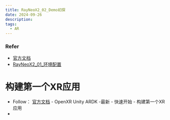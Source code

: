 ```yaml
---
title: RayNeoX2_02_Demo初探
date: 2024-09-26
description: 
tags:
  - AR
---
```

### Refer
- [官方文档](https://open.rayneo.cn/#/docs/x2?name=)
- [RayNeoX2_01_环境配置](https://huangkexinspace.github.io/posts/xr_rayneo/rayneox2_01_%E7%8E%AF%E5%A2%83%E9%85%8D%E7%BD%AE/)
	
# 构建第一个XR应用
- Follow： [官方文档](https://open.rayneo.cn/#/docs/x2?name=) - OpenXR Unity ARDK -最新 - 快速开始 - 构建第一个XR应用
- 